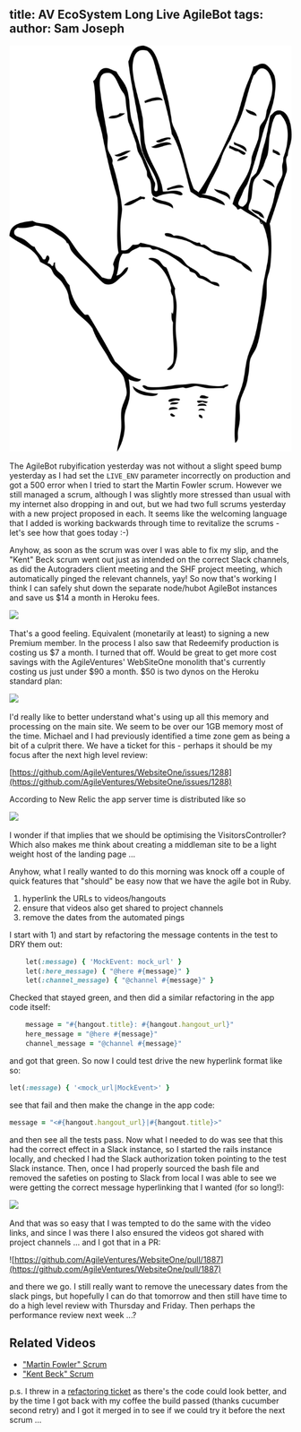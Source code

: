 title: AV EcoSystem Long Live AgileBot
tags: 
author: Sam Joseph
---

![live long and prosper](../images/live_long_and_prosper.png)

The AgileBot rubyification yesterday was not without a slight speed bump yesterday as I had set the `LIVE_ENV` parameter incorrectly on production and got a 500 error when I tried to start the Martin Fowler scrum.  However we still managed a scrum, although I was slightly more stressed than usual with my internet also dropping in and out, but we had two full scrums yesterday with a new project proposed in each.  It seems like the welcoming language that I added is working backwards through time to revitalize the scrums - let's see how that goes today :-)

Anyhow, as soon as the scrum was over I was able to fix my slip, and the "Kent" Beck scrum went out just as intended on the correct Slack channels, as did the Autograders client meeting and the SHF project meeting, which automatically pinged the relevant channels, yay!  So now that's working I think I can safely shut down the separate node/hubot AgileBot instances and save us $14 a month in Heroku fees.

![](https://dl.dropbox.com/s/0f1hjompo116pzr/Screenshot%202017-10-10%2009.53.44.png?dl=1)

That's a good feeling.  Equivalent (monetarily at least) to signing a new Premium member.   In the process I also saw that Redeemify production is costing us $7 a month.  I turned that off.  Would be great to get more cost savings with the AgileVentures' WebSiteOne monolith that's currently costing us just under $90 a month.  $50 is two dynos on the Heroku standard plan:

![](https://dl.dropbox.com/s/ornq35b2xudjt05/Screenshot%202017-10-10%2009.57.56.png?dl=1)

I'd really like to better understand what's using up all this memory and processing on the main site.  We seem to be over our 1GB memory most of the time.  Michael and I had previously identified a time zone gem as being a bit of a culprit there.  We have a ticket for this - perhaps it should be my focus after the next high level review:

[https://github.com/AgileVentures/WebsiteOne/issues/1288](https://github.com/AgileVentures/WebsiteOne/issues/1288)

According to New Relic the app server time is distributed like so

![](https://dl.dropbox.com/s/br0mx5p34sxm12j/Screenshot%202017-10-10%2010.02.28.png?dl=0)

I wonder if that implies that we should be optimising the VisitorsController?  Which also makes me think about creating a middleman site to be a light weight host of the landing page ...

Anyhow, what I really wanted to do this morning was knock off a couple of quick features that "should" be easy now that we have the agile bot in Ruby.  

1. hyperlink the URLs to videos/hangouts  
2. ensure that videos also get shared to project channels  
3. remove the dates from the automated pings  

I start with 1) and start by refactoring the message contents in the test to DRY them out:

```rb
    let(:message) { 'MockEvent: mock_url' }
    let(:here_message) { "@here #{message}" }
    let(:channel_message) { "@channel #{message}" }
```

Checked that stayed green, and then did a similar refactoring in the app code itself:

```rb
    message = "#{hangout.title}: #{hangout.hangout_url}"
    here_message = "@here #{message}"
    channel_message = "@channel #{message}"
```

and got that green.  So now I could test drive the new hyperlink format like so:

```rb
let(:message) { '<mock_url|MockEvent>' }
```
see that fail and then make the change in the app code:

```rb
message = "<#{hangout.hangout_url}|#{hangout.title}>"
```

and then see all the tests pass.  Now what I needed to do was see that this had the correct effect in a Slack instance, so I started the rails instance locally, and checked I had the Slack authorization token pointing to the test Slack instance.  Then, once I had properly sourced the bash file and removed the safeties on posting to Slack from local I was able to see we were getting the correct message hyperlinking that I wanted (for so long!):

![](https://dl.dropbox.com/s/a3k1yxm570u6s63/Screenshot%202017-10-10%2010.29.07.png?dl=0)

And that was so easy that I was tempted to do the same with the video links, and since I was there I also ensured the videos got shared with project channels ... and I got that in a PR:

![https://github.com/AgileVentures/WebsiteOne/pull/1887](https://github.com/AgileVentures/WebsiteOne/pull/1887)

and there we go.  I still really want to remove the unecessary dates from the slack pings, but hopefully I can do that tomorrow and then still have time to do a high level review with Thursday and Friday.  Then perhaps the performance review next week ...?

## Related Videos

* ["Martin Fowler" Scrum](https://youtu.be/6lpTEsVnK5Y)
* ["Kent Beck" Scrum](https://youtu.be/vHDRXgGsSiM)

p.s. I threw in a [refactoring ticket](https://github.com/AgileVentures/WebsiteOne/issues/1888) as there's the code could look better, and by the time I got back with my coffee the build passed (thanks cucumber second retry) and I got it merged in to see if we could try it before the next scrum ...


